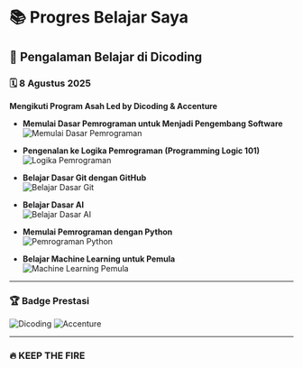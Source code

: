 # 📚 Progres Belajar Saya

## 🌟 Pengalaman Belajar di Dicoding

### 🗓 8 Agustus 2025
**Mengikuti Program Asah Led by Dicoding & Accenture**

- **Memulai Dasar Pemrograman untuk Menjadi Pengembang Software**  
  ![Memulai Dasar Pemrograman](https://img.shields.io/endpoint?url=https://raw.githubusercontent.com/Arfwjn/progres-belajar/main/progress/memulai.json)

- **Pengenalan ke Logika Pemrograman (Programming Logic 101)**  
  ![Logika Pemrograman](https://img.shields.io/endpoint?url=https://raw.githubusercontent.com/Arfwjn/progres-belajar/main/progress/logika.json)

- **Belajar Dasar Git dengan GitHub**  
  ![Belajar Dasar Git](https://img.shields.io/endpoint?url=https://raw.githubusercontent.com/Arfwjn/progres-belajar/main/progress/git.json)

- **Belajar Dasar AI**  
  ![Belajar Dasar AI](https://img.shields.io/endpoint?url=https://raw.githubusercontent.com/Arfwjn/progres-belajar/main/progress/dasar-ai.json)

- **Memulai Pemrograman dengan Python**  
  ![Pemrograman Python](https://img.shields.io/endpoint?url=https://raw.githubusercontent.com/Arfwjn/progres-belajar/main/progress/memulai-python.json)

- **Belajar Machine Learning untuk Pemula**  
  ![Machine Learning Pemula](https://img.shields.io/endpoint?url=https://raw.githubusercontent.com/Arfwjn/progres-belajar/main/progress/ml-pemula.json)



---

### 🏆 Badge Prestasi
![Dicoding](https://img.shields.io/badge/Certified-Dicoding-blue)
![Accenture](https://img.shields.io/badge/Accenture-Program-success)

---

### 🔥 KEEP THE FIRE

